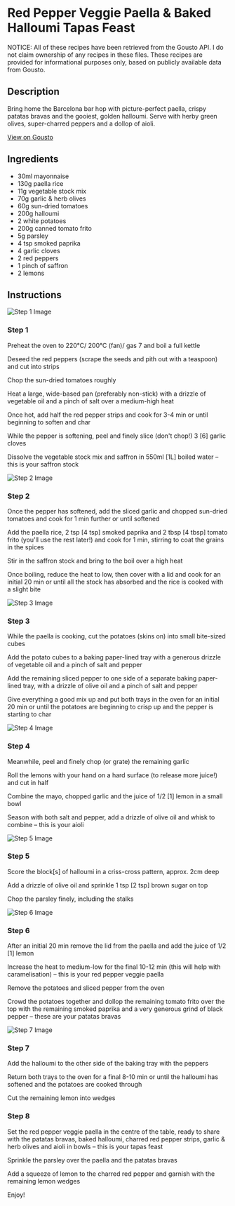 # Red Pepper Veggie Paella & Baked Halloumi Tapas Feast

NOTICE: All of these recipes have been retrieved from the Gousto API. I do not claim ownership of any recipes in these files. These recipes are provided for informational purposes only, based on publicly available data from Gousto.

## Description

Bring home the Barcelona bar hop with picture-perfect paella, crispy patatas bravas and the gooiest, golden halloumi. Serve with herby green olives, super-charred peppers and a dollop of aioli.

[View on Gousto](https://www.gousto.co.uk/recipes/cookbook/red-pepper-veggie-paella-baked-halloumi-tapas-feast)

## Ingredients

- 30ml mayonnaise
- 130g paella rice
- 11g vegetable stock mix 
- 70g garlic & herb olives
- 60g sun-dried tomatoes
- 200g halloumi
- 2 white potatoes
- 200g canned tomato frito
- 5g parsley
- 4 tsp smoked paprika
- 4 garlic cloves
- 2 red peppers
- 1 pinch of saffron
- 2 lemons

## Instructions

![Step 1 Image](https://production-media.gousto.co.uk/cms/recipe-step-image/Step-1-1627985717690-x200.jpg)

### Step 1

Preheat the oven to 220°C/ 200°C (fan)/ gas 7 and boil a full kettle

Deseed the red peppers (scrape the seeds and pith out with a teaspoon) and cut into strips

Chop the sun-dried tomatoes roughly

Heat a large, wide-based pan (preferably non-stick) with a drizzle of vegetable oil and a pinch of salt over a medium-high heat

Once hot, add half the red pepper strips and cook for 3-4 min or until beginning to soften and char

While the pepper is softening, peel and finely slice (don't chop!) 3 <span class="text-danger">[6]</span> garlic cloves

Dissolve the vegetable stock mix and saffron in 550ml <span class="text-danger">[1L]</span> boiled water – this is your saffron stock

![Step 2 Image](https://production-media.gousto.co.uk/cms/recipe-step-image/Step-2-1627985761135-x200.jpg)

### Step 2

Once the pepper has softened, add the sliced garlic and chopped sun-dried tomatoes and cook for 1 min further or until softened

Add the paella rice, 2 tsp<span class="text-danger"> [4 tsp]</span> smoked paprika and 2 tbsp<span class="text-danger"> [4 tbsp] </span>tomato frito (you'll use the rest later!) and cook for 1 min, stirring to coat the grains in the spices

Stir in the saffron stock and bring to the boil over a high heat

Once boiling, reduce the heat to low, then cover with a lid and cook for an initial 20 min or until all the stock has absorbed and the rice is cooked with a slight bite

![Step 3 Image](https://production-media.gousto.co.uk/cms/recipe-step-image/Step-3-1627985797304-x200.jpg)

### Step 3

While the paella is cooking, cut the potatoes (skins on) into small bite-sized cubes

Add the potato cubes to a baking paper-lined tray with a generous drizzle of vegetable oil and a pinch of salt and pepper

Add the remaining sliced pepper to one side of a separate baking paper-lined tray, with a drizzle of olive oil and a pinch of salt and pepper

Give everything a good mix up and put both trays in the oven for an initial 20 min or until the potatoes are beginning to crisp up and the pepper is starting to char

![Step 4 Image](https://production-media.gousto.co.uk/cms/recipe-step-image/Step-4-1627985937715-x200.jpg)

### Step 4

Meanwhile, peel and finely chop (or grate) the remaining garlic

Roll the lemons with your hand on a hard surface (to release more juice!) and cut in half

Combine the mayo, chopped garlic and the juice of 1/2 <span class="text-danger">[1]</span> lemon in a small bowl

Season with both salt and pepper, add a drizzle of olive oil and whisk to combine – this is your aioli

![Step 5 Image](https://production-media.gousto.co.uk/cms/recipe-step-image/Step-5-1627985954574-x200.jpg)

### Step 5

Score the block<span class="text-danger">[s]</span> of halloumi in a criss-cross pattern, approx. 2cm deep

Add a drizzle of olive oil and sprinkle 1 tsp <span class="text-danger">[2 tsp]</span> brown sugar on top

Chop the parsley finely, including the stalks

![Step 6 Image](https://production-media.gousto.co.uk/cms/recipe-step-image/Step-6-1627986059562-x200.jpg)

### Step 6

After an initial 20 min remove the lid from the paella and add the juice of 1/2 <span class="text-danger">[1]</span> lemon

Increase the heat to medium-low for the final 10-12 min (this will help with caramelisation) – this is your red pepper veggie paella

Remove the potatoes and sliced pepper from the oven

Crowd the potatoes together and dollop the remaining tomato frito over the top with the remaining smoked paprika and a very generous grind of black pepper – these are your patatas bravas

![Step 7 Image](https://production-media.gousto.co.uk/cms/recipe-step-image/Step-7-1-copy-1628674074747-x200.jpg)

### Step 7

Add the halloumi to the other side of the baking tray with the peppers

Return both trays to the oven for a final 8-10 min or until the halloumi has softened and the potatoes are cooked through

Cut the remaining lemon into wedges

### Step 8

Set the red pepper veggie paella in the centre of the table, ready to share with the patatas bravas, baked halloumi, charred red pepper strips, garlic & herb olives and aioli in bowls – this is your tapas feast

Sprinkle the parsley over the paella and the patatas bravas

Add a squeeze of lemon to the charred red pepper and garnish with the remaining lemon wedges

Enjoy!

